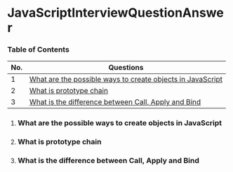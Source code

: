# JavaScriptInterviewQuestionAnswer

### Table of Contents

| No. | Questions                                                                                                                 |
| --- | ------------------------------------------------------------------------------------------------------------------------- |
| 1   | [What are the possible ways to create objects in JavaScript](#What-are-the-possible-ways-to-create-objects-in-JavaScript) |
| 2   | [What is prototype chain](#What-is-prototype-chain)                                                                       |
| 3   | [What is the difference between Call, Apply and Bind](#What-is-the-difference-between-Call-Apply-and-Bind)                |


1.  ### What are the possible ways to create objects in JavaScript
2.  ### What is prototype chain
3.  ### What is the difference between Call, Apply and Bind
